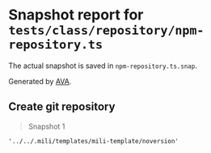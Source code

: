 # Snapshot report for `tests/class/repository/npm-repository.ts`

The actual snapshot is saved in `npm-repository.ts.snap`.

Generated by [AVA](https://avajs.dev).

## Create git repository

> Snapshot 1

    '../../.mili/templates/mili-template/noversion'
